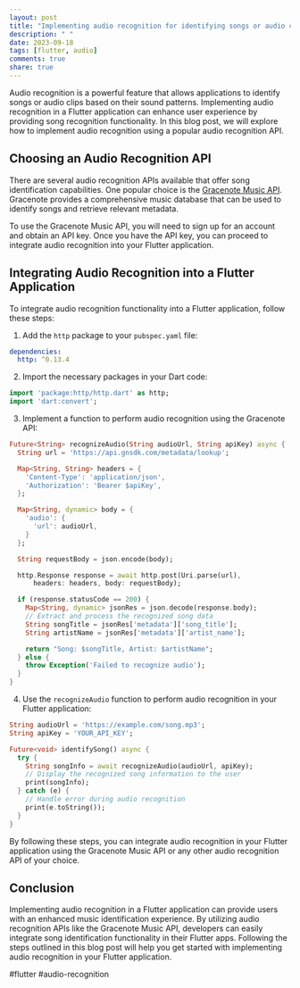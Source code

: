 ```yaml
---
layout: post
title: "Implementing audio recognition for identifying songs or audio clips in a Flutter application"
description: " "
date: 2023-09-18
tags: [flutter, audio]
comments: true
share: true
---
```


Audio recognition is a powerful feature that allows applications to identify songs or audio clips based on their sound patterns. Implementing audio recognition in a Flutter application can enhance user experience by providing song recognition functionality. In this blog post, we will explore how to implement audio recognition using a popular audio recognition API.

## Choosing an Audio Recognition API

There are several audio recognition APIs available that offer song identification capabilities. One popular choice is the [Gracenote Music API](https://developer.gracenote.com/music-api). Gracenote provides a comprehensive music database that can be used to identify songs and retrieve relevant metadata.

To use the Gracenote Music API, you will need to sign up for an account and obtain an API key. Once you have the API key, you can proceed to integrate audio recognition into your Flutter application.

## Integrating Audio Recognition into a Flutter Application

To integrate audio recognition functionality into a Flutter application, follow these steps:

1. Add the `http` package to your `pubspec.yaml` file:

```yaml
dependencies:
  http: ^0.13.4
```

2. Import the necessary packages in your Dart code:

```dart
import 'package:http/http.dart' as http;
import 'dart:convert';
```

3. Implement a function to perform audio recognition using the Gracenote API:

```dart
Future<String> recognizeAudio(String audioUrl, String apiKey) async {
  String url = 'https://api.gnsdk.com/metadata/lookup';

  Map<String, String> headers = {
    'Content-Type': 'application/json',
    'Authorization': 'Bearer $apiKey',
  };

  Map<String, dynamic> body = {
    'audio': {
      'url': audioUrl,
    }
  };

  String requestBody = json.encode(body);

  http.Response response = await http.post(Uri.parse(url),
      headers: headers, body: requestBody);

  if (response.statusCode == 200) {
    Map<String, dynamic> jsonRes = json.decode(response.body);
    // Extract and process the recognized song data
    String songTitle = jsonRes['metadata']['song_title'];
    String artistName = jsonRes['metadata']['artist_name'];

    return "Song: $songTitle, Artist: $artistName";
  } else {
    throw Exception('Failed to recognize audio');
  }
}
```

4. Use the `recognizeAudio` function to perform audio recognition in your Flutter application:

```dart
String audioUrl = 'https://example.com/song.mp3';
String apiKey = 'YOUR_API_KEY';

Future<void> identifySong() async {
  try {
    String songInfo = await recognizeAudio(audioUrl, apiKey);
    // Display the recognized song information to the user
    print(songInfo);
  } catch (e) {
    // Handle error during audio recognition
    print(e.toString());
  }
}
```

By following these steps, you can integrate audio recognition in your Flutter application using the Gracenote Music API or any other audio recognition API of your choice.

## Conclusion

Implementing audio recognition in a Flutter application can provide users with an enhanced music identification experience. By utilizing audio recognition APIs like the Gracenote Music API, developers can easily integrate song identification functionality in their Flutter apps. Following the steps outlined in this blog post will help you get started with implementing audio recognition in your Flutter application.

#flutter #audio-recognition